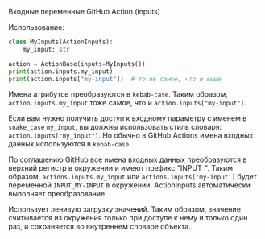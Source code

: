 Входные переменные GitHub Action (inputs)

Использование:
```python
class MyInputs(ActionInputs):
    my_input: str

action = ActionBase(inputs=MyInputs())
print(action.inputs.my_input)
print(action.inputs["my-input"])  # то же самое, что и выше
```

Имена атрибутов преобразуются в `kebab-case`.
Таким образом, `action.inputs.my_input` тоже самое, что и `action.inputs["my-input"]`.

Если вам нужно получить доступ к входному параметру с именем в `snake_case` `my_input`, вы должны
использовать стиль словаря: `action.inputs["my_input"]`.
Но обычно в GitHub Actions имена входных данных используются в `kebab-case`.

По соглашению GitHub все имена входных данных преобразуются в верхний регистр в окружении и имеют
префикс "INPUT_".
Таким образом, `actions.inputs.my_input` или `actions.inputs['my-input']` будет переменной
`INPUT_MY-INPUT` в окружении.
ActionInputs автоматически выполняет преобразование.

Использует ленивую загрузку значений.
Таким образом, значение считывается из окружения только при доступе к нему и только один раз,
и сохраняется во внутреннем словаре объекта.
